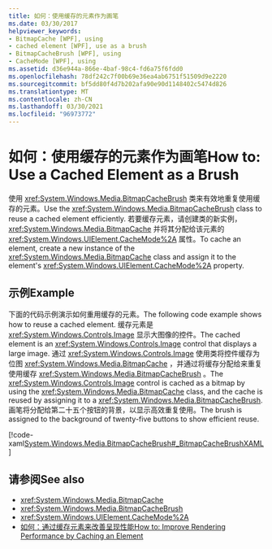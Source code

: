 ```yaml
---
title: 如何：使用缓存的元素作为画笔
ms.date: 03/30/2017
helpviewer_keywords:
- BitmapCache [WPF], using
- cached element [WPF], use as a brush
- BitmapCacheBrush [WPF], using
- CacheMode [WPF], using
ms.assetid: d36e944a-866e-4baf-98c4-fd6a75f6fdd0
ms.openlocfilehash: 78df242c7f00b69e36ea4ab6751f51509d9e2220
ms.sourcegitcommit: bf5dd80f4d7b202afa90e90d1148402c5474d826
ms.translationtype: MT
ms.contentlocale: zh-CN
ms.lasthandoff: 03/30/2021
ms.locfileid: "96973772"
---
```

# <a name="how-to-use-a-cached-element-as-a-brush"></a><span data-ttu-id="a3090-102">如何：使用缓存的元素作为画笔</span><span class="sxs-lookup"><span data-stu-id="a3090-102">How to: Use a Cached Element as a Brush</span></span>
<span data-ttu-id="a3090-103">使用 <xref:System.Windows.Media.BitmapCacheBrush> 类来有效地重复使用缓存的元素。</span><span class="sxs-lookup"><span data-stu-id="a3090-103">Use the <xref:System.Windows.Media.BitmapCacheBrush> class to reuse a cached element efficiently.</span></span> <span data-ttu-id="a3090-104">若要缓存元素，请创建类的新实例， <xref:System.Windows.Media.BitmapCache> 并将其分配给该元素的 <xref:System.Windows.UIElement.CacheMode%2A> 属性。</span><span class="sxs-lookup"><span data-stu-id="a3090-104">To cache an element, create a new instance of the <xref:System.Windows.Media.BitmapCache> class and assign it to the element's <xref:System.Windows.UIElement.CacheMode%2A> property.</span></span>  
  
## <a name="example"></a><span data-ttu-id="a3090-105">示例</span><span class="sxs-lookup"><span data-stu-id="a3090-105">Example</span></span>  
 <span data-ttu-id="a3090-106">下面的代码示例演示如何重用缓存的元素。</span><span class="sxs-lookup"><span data-stu-id="a3090-106">The following code example shows how to reuse a cached element.</span></span> <span data-ttu-id="a3090-107">缓存元素是 <xref:System.Windows.Controls.Image> 显示大图像的控件。</span><span class="sxs-lookup"><span data-stu-id="a3090-107">The cached element is an <xref:System.Windows.Controls.Image> control that displays a large image.</span></span> <span data-ttu-id="a3090-108">通过 <xref:System.Windows.Controls.Image> 使用类将控件缓存为位图 <xref:System.Windows.Media.BitmapCache> ，并通过将缓存分配给来重复使用缓存 <xref:System.Windows.Media.BitmapCacheBrush> 。</span><span class="sxs-lookup"><span data-stu-id="a3090-108">The <xref:System.Windows.Controls.Image> control is cached as a bitmap by using the <xref:System.Windows.Media.BitmapCache> class, and the cache is reused by assigning it to a <xref:System.Windows.Media.BitmapCacheBrush>.</span></span> <span data-ttu-id="a3090-109">画笔将分配给第二十五个按钮的背景，以显示高效重复使用。</span><span class="sxs-lookup"><span data-stu-id="a3090-109">The brush is assigned to the background of twenty-five buttons to show efficient reuse.</span></span>  
  
 [!code-xaml[System.Windows.Media.BitmapCacheBrush#_BitmapCacheBrushXAML](~/samples/snippets/csharp/VS_Snippets_Wpf/system.windows.media.bitmapcachebrush/cs/window1.xaml#_bitmapcachebrushxaml)]  
  
## <a name="see-also"></a><span data-ttu-id="a3090-110">请参阅</span><span class="sxs-lookup"><span data-stu-id="a3090-110">See also</span></span>

- <xref:System.Windows.Media.BitmapCache>
- <xref:System.Windows.Media.BitmapCacheBrush>
- <xref:System.Windows.UIElement.CacheMode%2A>
- [<span data-ttu-id="a3090-111">如何：通过缓存元素来改善呈现性能</span><span class="sxs-lookup"><span data-stu-id="a3090-111">How to: Improve Rendering Performance by Caching an Element</span></span>](how-to-improve-rendering-performance-by-caching-an-element.md)
